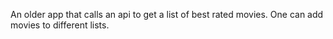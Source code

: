 An older app that calls an api to get a list of best rated movies. One can add movies to different lists.
